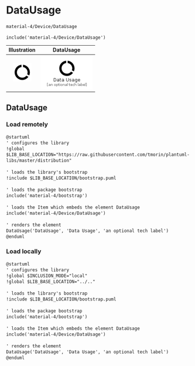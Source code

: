 # DataUsage


```text
material-4/Device/DataUsage
```

```text
include('material-4/Device/DataUsage')
```



| Illustration | DataUsage |
| :---: | :---: |
| ![illustration for Illustration](../../material-4/Device/DataUsage.png) | ![illustration for DataUsage](../../material-4/Device/DataUsage.Local.png) |




## DataUsage

### Load remotely
```plantuml
@startuml
' configures the library
!global $LIB_BASE_LOCATION="https://raw.githubusercontent.com/tmorin/plantuml-libs/master/distribution"

' loads the library's bootstrap
!include $LIB_BASE_LOCATION/bootstrap.puml

' loads the package bootstrap
include('material-4/bootstrap')

' loads the Item which embeds the element DataUsage
include('material-4/Device/DataUsage')

' renders the element
DataUsage('DataUsage', 'Data Usage', 'an optional tech label')
@enduml
```

### Load locally
```plantuml
@startuml
' configures the library
!global $INCLUSION_MODE="local"
!global $LIB_BASE_LOCATION="../.."

' loads the library's bootstrap
!include $LIB_BASE_LOCATION/bootstrap.puml

' loads the package bootstrap
include('material-4/bootstrap')

' loads the Item which embeds the element DataUsage
include('material-4/Device/DataUsage')

' renders the element
DataUsage('DataUsage', 'Data Usage', 'an optional tech label')
@enduml
```

